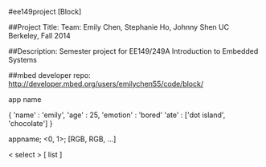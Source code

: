 #ee149project [Block] 


##Project Title: 
Team: Emily Chen, Stephanie Ho, Johnny Shen
UC Berkeley, Fall 2014

##Description: 
Semester project for EE149/249A Introduction to Embedded Systems 

##mbed developer repo:
http://developer.mbed.org/users/emilychen55/code/block/



app name 

{ 'name' : 'emily',
  'age'  : 25,
  'emotion' : 'bored'
  'ate' : ['dot island', 'chocolate'] }



appname; <0, 1>; [RGB, RGB, ...]

< select >
[  list  ]

